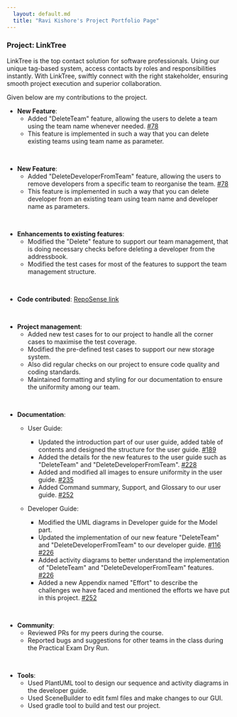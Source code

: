 ```yaml
---
  layout: default.md
  title: "Ravi Kishore's Project Portfolio Page"
---
```


### Project: LinkTree

LinkTree is the top contact solution for software professionals. Using our unique tag-based system, access contacts by roles and responsibilities instantly. With LinkTree, swiftly connect with the right stakeholder, ensuring smooth project execution and superior collaboration.

Given below are my contributions to the project.

* **New Feature**:
  * Added "DeleteTeam" feature, allowing the users to delete a team using the team name whenever needed. [#78](https://github.com/AY2324S1-CS2103T-W11-4/tp/pull/78)
  * This feature is implemented in such a way that you can delete existing teams using team name as parameter.
<br>

* **New Feature**:
  * Added "DeleteDeveloperFromTeam" feature, allowing the users to remove developers from a specific team to reorganise the team. [#78](https://github.com/AY2324S1-CS2103T-W11-4/tp/pull/78)
  * This feature is implemented in such a way that you can delete developer from an existing team using team name and developer name as parameters.
<br>

* **Enhancements to existing features**:
  * Modified the "Delete" feature to support our team management, that is doing necessary checks before deleting a developer from the addressbook.
  * Modified the test cases for most of the features to support the team management structure.
<br>

* **Code contributed**: [RepoSense link](https://nus-cs2103-ay2324s1.github.io/tp-dashboard/?search=erohsikivar&breakdown=true&sort=groupTitle%20dsc&sortWithin=title&since=2023-09-22&timeframe=commit&mergegroup=&groupSelect=groupByRepos&checkedFileTypes=docs~functional-code~test-code~other)
<br>

* **Project management**:
  * Added new test cases for to our project to handle all the corner cases to maximise the test coverage.
  * Modified the pre-defined test cases to support our new storage system.
  * Also did regular checks on our project to ensure code quality and coding standards.
  * Maintained formatting and styling for our documentation to ensure the uniformity among our team.
<br>

* **Documentation**:
  * User Guide:
    * Updated the introduction part of our user guide, added table of contents and designed the structure for the user guide. [#189](https://github.com/AY2324S1-CS2103T-W11-4/tp/pull/189)
    * Added the details for the new features to the user guide such as "DeleteTeam" and "DeleteDeveloperFromTeam". [#228](https://github.com/AY2324S1-CS2103T-W11-4/tp/pull/228)
    * Added and modified all images to ensure uniformity in the user guide. [#235](https://github.com/AY2324S1-CS2103T-W11-4/tp/pull/235)
    * Added Command summary, Support, and Glossary to our user guide. [#252](https://github.com/AY2324S1-CS2103T-W11-4/tp/pull/252)

  * Developer Guide:
    * Modified the UML diagrams in Developer guide for the Model part.
    * Updated the implementation of our new feature "DeleteTeam" and "DeleteDeveloperFromTeam" to our developer guide. [#116](https://github.com/AY2324S1-CS2103T-W11-4/tp/pull/116) [#226](https://github.com/AY2324S1-CS2103T-W11-4/tp/pull/226)
    * Added activity diagrams to better understand the implementation of "DeleteTeam" and "DeleteDeveloperFromTeam" features. [#226](https://github.com/AY2324S1-CS2103T-W11-4/tp/pull/226)
    * Added a new Appendix named "Effort" to describe the challenges we have faced and mentioned the efforts we have put in this project. [#252](https://github.com/AY2324S1-CS2103T-W11-4/tp/pull/252)
<br>

* **Community**:
  * Reviewed PRs for my peers during the course.
  * Reported bugs and suggestions for other teams in the class during the Practical Exam Dry Run.
<br>

* **Tools**:
  * Used PlantUML tool to design our sequence and activity diagrams in the developer guide.
  * Used SceneBuilder to edit fxml files and make changes to our GUI. 
  * Used gradle tool to build and test our project.
